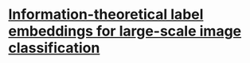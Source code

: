 [Information-theoretical label embeddings for large-scale image classification](https://arxiv.org/abs/1607.05691)
==================================================
